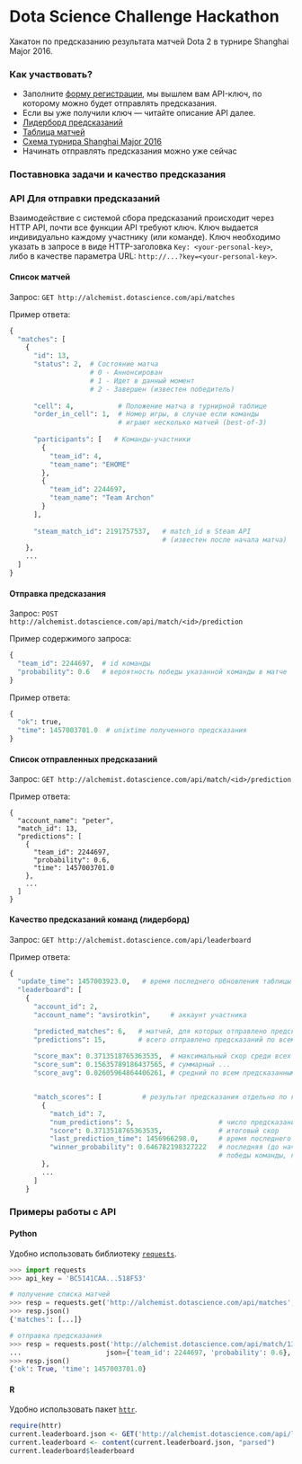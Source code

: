 Dota Science Challenge Hackathon
================================

Хакатон по предсказанию результата матчей Dota 2 в турнире Shanghai Major 2016.

### Как участвовать?

- Заполните [форму регистрации](http://goo.gl/forms/uItP82XCOQ), мы вышлем вам API-ключ, по которому можно будет отправлять предсказания.
- Если вы уже получили ключ — читайте описание API далее.
- [Лидерборд предсказаний](http://alchemist.dotascience.com/leaderboard/)
- [Таблица матчей](http://alchemist.dotascience.com/matches/)
- [Схема турнира Shanghai Major 2016](http://wiki.teamliquid.net/dota2/Shanghai_Major/2016#Main_Event)
- Начинать отправлять предсказания можно уже сейчас

### Поставновка задачи и качество предсказания

### API Для отправки предсказаний

Взаимодействие с системой сбора предсказаний происходит через HTTP API, почти все функции API требуют ключ. Ключ выдается индивидуально каждому участнику (или команде). Ключ необходимо указать в запросе в виде HTTP-заголовка `Key: <your-personal-key>`, либо в качестве параметра URL: `http://...?key=<your-personal-key>`.

#### Список матчей

Запрос: `GET http://alchemist.dotascience.com/api/matches`

Пример ответа:
```python
{
  "matches": [
    {
      "id": 13,
      "status": 2,  # Состояние матча
                    # 0 - Аннонсирован
                    # 1 - Идет в данный момент
                    # 2 - Завершен (известен победитель)
      
      "cell": 4,           # Положение матча в турнирной таблице
      "order_in_cell": 1,  # Номер игры, в случае если команды 
                           # играют несколько матчей (best-of-3)
      
      "participants": [   # Команды-участники
        {
          "team_id": 4, 
          "team_name": "EHOME"
        }, 
        {
          "team_id": 2244697, 
          "team_name": "Team Archon"
        }
      ],
      
      "steam_match_id": 2191757537,   # match_id в Steam API 
                                      # (известен после начала матча)
    }, 
    ...
  ]
}
```

#### Отправка предсказания

Запрос: `POST http://alchemist.dotascience.com/api/match/<id>/prediction`

Пример содержимого запроса:
```python
{
  "team_id": 2244697,  # id команды
  "probability": 0.6   # вероятность победы указанной команды в матче
}
```

Пример ответа:
```python
{
  "ok": true,
  "time": 1457003701.0  # unixtime полученного предсказания
}
```

#### Список отправленных предсказаний

Запрос: `GET http://alchemist.dotascience.com/api/match/<id>/prediction`

Пример ответа:
```pytohn
{
  "account_name": "peter",
  "match_id": 13, 
  "predictions": [
    {
      "team_id": 2244697, 
      "probability": 0.6, 
      "time": 1457003701.0
    },
    ...
  ]
}
```

#### Качество предсказаний команд (лидерборд)

Запрос: `GET http://alchemist.dotascience.com/api/leaderboard`

Пример ответа:
```python
{
  "update_time": 1457003923.0,   # время последнего обновления таблицы результатов
  "leaderboard": [
    {
      "account_id": 2, 
      "account_name": "avsirotkin",     # аккаунт участника

      "predicted_matches": 6,   # матчей, для которых отправлено предсказание
      "predictions": 15,        # всего отправлено предсказаний по всем матчам
      
      "score_max": 0.3713518765363535,  # максимальный скор среди всех матчей
      "score_sum": 0.15635789186437565, # суммарный ...
      "score_avg": 0.02605964864406261, # средний по всем предсказанным матчам ...


      "match_scores": [          # результат предсказания отдельно по каждому матчу 
        {
          "match_id": 7, 
          "num_predictions": 5,                     # число предсказаний по матчу
          "score": 0.3713518765363535,              # итоговый скор
          "last_prediction_time": 1456966298.0,     # время последнего учтенного предсказания
          "winner_probability": 0.646782198327222   # последняя (до начала матча) предсказанная вероятность 
                                                    # победы команды, которая в итоге победила
        },
        ...
      ]
    }
```

### Примеры работы с API

#### Python

Удобно использовать библиотеку [`requests`](http://docs.python-requests.org/en/master/).

```python
>>> import requests
>>> api_key = 'BC5141CAA...518F53'

# получение списка матчей
>>> resp = requests.get('http://alchemist.dotascience.com/api/matches', headers={'Key': api_key})
>>> resp.json()
{'matches': [...]}

# отправка предсказания
>>> resp = requests.post('http://alchemist.dotascience.com/api/match/13/prediction', 
...                     json={'team_id': 2244697, 'probability': 0.6}, headers={'Key': api_key})
>>> resp.json()
{'ok': True, 'time': 1457003701.0}
```

#### R

Удобно использовать пакет [`httr`](https://cran.r-project.org/web/packages/httr/index.html).

```R
require(httr)
current.leaderboard.json <- GET('http://alchemist.dotascience.com/api/leaderboard')
current.leaderboard <- content(current.leaderboard.json, "parsed") 
current.leaderboard$leaderboard
```
